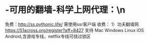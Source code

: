 # -可用的翻墙-科学上网代理：\n
免费：http://ss.pythonic.life/
     需使用ssr客户端
收费：
     1）功夫翻墙网
       https://51across.org/register?aff=8427
       支持 Mac Windows Linux  iOS  Android,含游戏专线，netflix专线可绕过锁区

       
